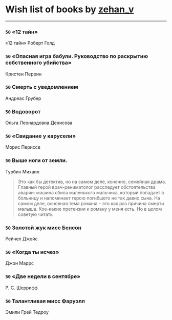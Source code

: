 # Wish list of books by [zehan_v](http://vk.com/id174598622)
---

### `50` «12 тайн»
«12 тайн» Роберт Голд

### `50` «Опасная игра бабули. Руководство по раскрытию собственного убийства»
Кристен Перрин

### `50` Смерть с уведомлением
Андреас Грубер

### `50` Водоворот
Ольга Леонардовна Денисова

### `50` «Свидание у карусели»
Морис Периссе

### `50` Выше ноги от земли.
Турбин Михаил
> Это как бы детектив, но на самом деле, конечно, семейная драма. Главный герой врач-рениматолог расследует обстоятельства аварии: машина сбила маленького мальчика, который попадает в больницу и напоминает герою погибшего не так давно сына. На самом деле, основная тема романа – это как раз причина смерти малыша. Кое-какие претензии к роману у меня есть. Но в целом советую читать

### `50` Золотой жук мисс Бенсон
Рейчел Джойс

### `50` «Когда ты исчез»
Джон Маррс

### `50` «Две недели в сентябре»
Р. С. Шеррифф

### `50` Талантливая мисс Фаруэлл
Эмили Грей Тедроу

